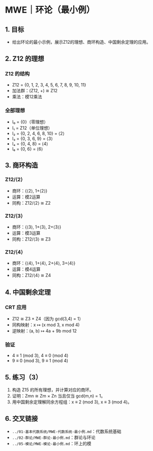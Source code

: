 # MWE｜环论（最小例）

## 1. 目标

- 给出环论的最小示例，展示Z12的理想、商环构造、中国剩余定理的应用。

## 2. Z12 的理想

### Z12 的结构

- Z12 = {0, 1, 2, 3, 4, 5, 6, 7, 8, 9, 10, 11}
- 加法群：(Z12, +) ≅ Z12
- 乘法：模12乘法

### 全部理想

- I₀ = {0}（零理想）
- I₁ = Z12（单位理想）
- I₂ = {0, 2, 4, 6, 8, 10} = ⟨2⟩
- I₃ = {0, 3, 6, 9} = ⟨3⟩
- I₄ = {0, 4, 8} = ⟨4⟩
- I₆ = {0, 6} = ⟨6⟩

## 3. 商环构造

### Z12/⟨2⟩

- 商环：{⟨2⟩, 1+⟨2⟩}
- 运算：模2运算
- 同构：Z12/⟨2⟩ ≅ Z2

### Z12/⟨3⟩

- 商环：{⟨3⟩, 1+⟨3⟩, 2+⟨3⟩}
- 运算：模3运算
- 同构：Z12/⟨3⟩ ≅ Z3

### Z12/⟨4⟩

- 商环：{⟨4⟩, 1+⟨4⟩, 2+⟨4⟩, 3+⟨4⟩}
- 运算：模4运算
- 同构：Z12/⟨4⟩ ≅ Z4

## 4. 中国剩余定理

### CRT 应用

- Z12 ≅ Z3 × Z4（因为 gcd(3,4) = 1）
- 同构映射：x ↦ (x mod 3, x mod 4)
- 逆映射：(a, b) ↦ 4a + 9b mod 12

### 验证

- 4 ≡ 1 (mod 3), 4 ≡ 0 (mod 4)
- 9 ≡ 0 (mod 3), 9 ≡ 1 (mod 4)

## 5. 练习（3）

1) 构造 Z15 的所有理想，并计算对应的商环。
2) 证明：Zmn ≅ Zm × Zn 当且仅当 gcd(m,n) = 1。
3) 用中国剩余定理解同余方程组：x ≡ 2 (mod 3), x ≡ 3 (mod 4)。

## 6. 交叉链接

- `../01-基本代数系统/MWE-代数系统-最小例.md`：代数系统基础
- `../02-群论/MWE-群论-最小例.md`：群论与环论
- `../05-模论/MWE-模论-最小例.md`：环上的模

